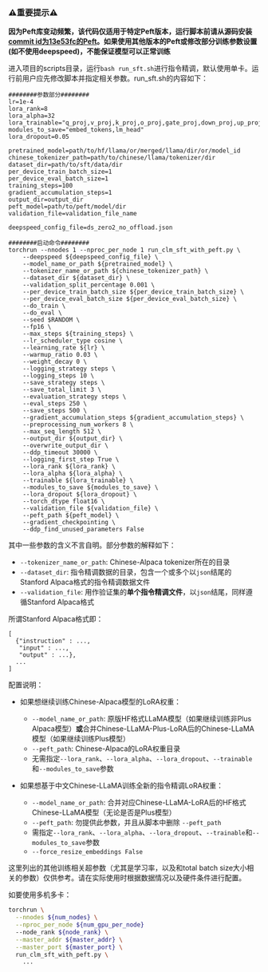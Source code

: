 ### ⚠️重要提示⚠️

**因为Peft库变动频繁，该代码仅适用于特定Peft版本，运行脚本前请从源码安装[commit id为13e53fc的Peft](https://github.com/huggingface/peft/tree/13e53fc)。如果使用其他版本的Peft或修改部分训练参数设置(如不使用deepspeed)，不能保证模型可以正常训练**

进入项目的scripts目录，运行`bash run_sft.sh`进行指令精调，默认使用单卡。运行前用户应先修改脚本并指定相关参数。run_sft.sh的内容如下：

```shell
########参数部分########
lr=1e-4
lora_rank=8
lora_alpha=32
lora_trainable="q_proj,v_proj,k_proj,o_proj,gate_proj,down_proj,up_proj"
modules_to_save="embed_tokens,lm_head"
lora_dropout=0.05

pretrained_model=path/to/hf/llama/or/merged/llama/dir/or/model_id
chinese_tokenizer_path=path/to/chinese/llama/tokenizer/dir
dataset_dir=path/to/sft/data/dir
per_device_train_batch_size=1
per_device_eval_batch_size=1
training_steps=100
gradient_accumulation_steps=1
output_dir=output_dir
peft_model=path/to/peft/model/dir
validation_file=validation_file_name

deepspeed_config_file=ds_zero2_no_offload.json

########启动命令########
torchrun --nnodes 1 --nproc_per_node 1 run_clm_sft_with_peft.py \
    --deepspeed ${deepspeed_config_file} \
    --model_name_or_path ${pretrained_model} \
    --tokenizer_name_or_path ${chinese_tokenizer_path} \
    --dataset_dir ${dataset_dir} \
    --validation_split_percentage 0.001 \
    --per_device_train_batch_size ${per_device_train_batch_size} \
    --per_device_eval_batch_size ${per_device_eval_batch_size} \
    --do_train \
    --do_eval \
    --seed $RANDOM \
    --fp16 \
    --max_steps ${training_steps} \
    --lr_scheduler_type cosine \
    --learning_rate ${lr} \
    --warmup_ratio 0.03 \
    --weight_decay 0 \
    --logging_strategy steps \
    --logging_steps 10 \
    --save_strategy steps \
    --save_total_limit 3 \
    --evaluation_strategy steps \
    --eval_steps 250 \
    --save_steps 500 \
    --gradient_accumulation_steps ${gradient_accumulation_steps} \
    --preprocessing_num_workers 8 \
    --max_seq_length 512 \
    --output_dir ${output_dir} \
    --overwrite_output_dir \
    --ddp_timeout 30000 \
    --logging_first_step True \
    --lora_rank ${lora_rank} \
    --lora_alpha ${lora_alpha} \
    --trainable ${lora_trainable} \
    --modules_to_save ${modules_to_save} \
    --lora_dropout ${lora_dropout} \
    --torch_dtype float16 \
    --validation_file ${validation_file} \
    --peft_path ${peft_model} \
    --gradient_checkpointing \
    --ddp_find_unused_parameters False

```

其中一些参数的含义不言自明。部分参数的解释如下：
* `--tokenizer_name_or_path`: Chinese-Alpaca tokenizer所在的目录
* `--dataset_dir`: 指令精调数据的目录，包含一个或多个以`json`结尾的Stanford Alpaca格式的指令精调数据文件
* `--validation_file`: 用作验证集的**单个指令精调文件**，以`json`结尾，同样遵循Stanford Alpaca格式

所谓Stanford Alpaca格式即：
```
[
  {"instruction" : ...,
   "input" : ...,
   "output" : ...},
  ...
]
```

配置说明：

* 如果想继续训练Chinese-Alpaca模型的LoRA权重：

  - `--model_name_or_path`: 原版HF格式LLaMA模型（如果继续训练非Plus Alpaca模型）**或**合并Chinese-LLaMA-Plus-LoRA后的Chinese-LLaMA模型（如果继续训练Plus模型）
  - `--peft_path`: Chinese-Alpaca的LoRA权重目录
  - 无需指定`--lora_rank`、`--lora_alpha`、`--lora_dropout`、`--trainable`和`--modules_to_save`参数
* 如果想基于中文Chinese-LLaMA训练全新的指令精调LoRA权重：

  - `--model_name_or_path`: 合并对应Chinese-LLaMA-LoRA后的HF格式Chinese-LLaMA模型（无论是否是Plus模型）
  - `--peft_path`: 勿提供此参数，并且从脚本中删除 `--peft_path`
  - 需指定`--lora_rank`、`--lora_alpha`、`--lora_dropout`、`--trainable`和`--modules_to_save`参数
  - `--force_resize_embeddings False`


这里列出的其他训练相关超参数（尤其是学习率，以及和total batch size大小相关的参数）仅供参考。请在实际使用时根据数据情况以及硬件条件进行配置。

如要使用多机多卡：
```bash
torchrun \
  --nnodes ${num_nodes} \
  --nproc_per_node ${num_gpu_per_node} 
  --node_rank ${node_rank} \
  --master_addr ${master_addr} \
  --master_port ${master_port} \
  run_clm_sft_with_peft.py \
    ...
```



